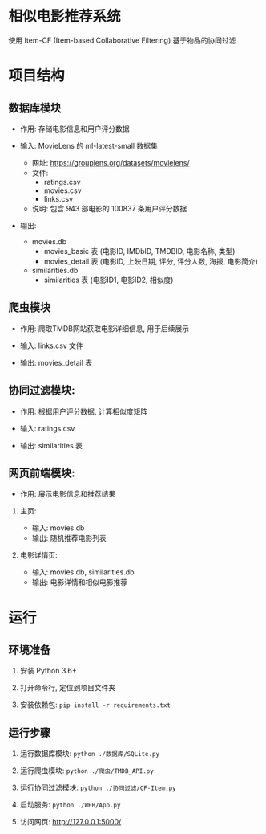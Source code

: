 # 相似电影推荐系统

使用 Item-CF (Item-based Collaborative Filtering) 基于物品的协同过滤


# 项目结构


## 数据库模块

- 作用: 存储电影信息和用户评分数据

- 输入: MovieLens 的 ml-latest-small 数据集
    - 网址: https://grouplens.org/datasets/movielens/
    - 文件: 
        - ratings.csv
        - movies.csv
        - links.csv
    - 说明: 包含 943 部电影的 100837 条用户评分数据

- 输出:
    - movies.db
        - movies_basic 表 (电影ID, IMDbID, TMDBID, 电影名称, 类型)
        - movies_detail 表 (电影ID, 上映日期, 评分, 评分人数, 海报, 电影简介)
    - similarities.db
        - similarities 表 (电影ID1, 电影ID2, 相似度)


## 爬虫模块

- 作用: 爬取TMDB网站获取电影详细信息, 用于后续展示
    
- 输入: links.csv 文件

- 输出: movies_detail 表


## 协同过滤模块: 

- 作用: 根据用户评分数据, 计算相似度矩阵

- 输入: ratings.csv

- 输出: similarities 表


## 网页前端模块: 

- 作用: 展示电影信息和推荐结果

1. 主页: 
    - 输入: movies.db
    - 输出: 随机推荐电影列表

2. 电影详情页: 
    - 输入: movies.db, similarities.db
    - 输出: 电影详情和相似电影推荐


# 运行

## 环境准备

1. 安装 Python 3.6+

2. 打开命令行, 定位到项目文件夹

3. 安装依赖包: ```pip install -r requirements.txt```

## 运行步骤

1. 运行数据库模块: ```python ./数据库/SQLite.py ```

2. 运行爬虫模块: ```python ./爬虫/TMDB_API.py ```

3. 运行协同过滤模块: ```python ./协同过滤/CF-Item.py ```

4. 启动服务: ```python ./WEB/App.py ```

5. 访问网页: http://127.0.0.1:5000/
